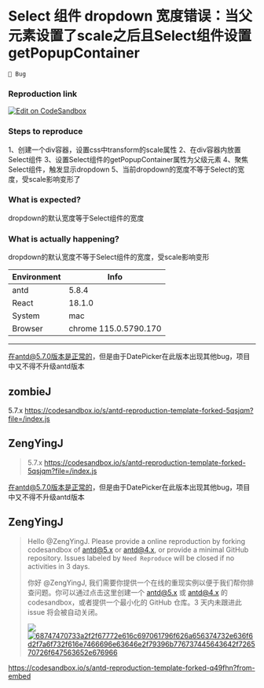 # Select 组件 dropdown 宽度错误：当父元素设置了scale之后且Select组件设置getPopupContainer

`🐛 Bug`

### Reproduction link

[![Edit on CodeSandbox](https://codesandbox.io/static/img/play-codesandbox.svg)](https://codesandbox.io/embed/antd-reproduction-template-forked-q49fhn?fontsize=14&hidenavigation=1&theme=dark)

### Steps to reproduce

1、创建一个div容器，设置css中transform的scale属性
2、在div容器内放置Select组件
3、设置Select组件的getPopupContainer属性为父级元素
4、聚焦Select组件，触发显示dropdown
5、当前dropdown的宽度不等于Select的宽度，受scale影响变形了

### What is expected?

dropdown的默认宽度等于Select组件的宽度

### What is actually happening?

dropdown的默认宽度不等于Select组件的宽度，受scale影响变形

| Environment | Info                  |
| ----------- | --------------------- |
| antd        | 5.8.4                 |
| React       | 18.1.0                |
| System      | mac                   |
| Browser     | chrome 115.0.5790.170 |

---

在antd@5.7.0版本是正常的，但是由于DatePicker在此版本出现其他bug，项目中又不得不升级antd版本

<!-- generated by ant-design-issue-helper. DO NOT REMOVE -->

## zombieJ

5.7.x https://codesandbox.io/s/antd-reproduction-template-forked-5qsjqm?file=/index.js

## ZengYingJ

> 5.7.x https://codesandbox.io/s/antd-reproduction-template-forked-5qsjqm?file=/index.js

在antd@5.7.0版本是正常的，但是由于DatePicker在此版本出现其他bug，项目中又不得不升级antd版本

## ZengYingJ

> Hello @ZengYingJ. Please provide a online reproduction by forking codesandbox of [antd@5.x](https://u.ant.design/codesandbox-repro) or [antd@4.x](https://u.ant.design/codesandbox-repro-4x), or provide a minimal GitHub repository. Issues labeled by `Need Reproduce` will be closed if no activities in 3 days.
>
> 你好 @ZengYingJ, 我们需要你提供一个在线的重现实例以便于我们帮你排查问题。你可以通过点击这里创建一个 [antd@5.x](https://u.ant.design/codesandbox-repro) 或 [antd@4.x](https://u.ant.design/codesandbox-repro-4x) 的 codesandbox，或者提供一个最小化的 GitHub 仓库。3 天内未跟进此 issue 将会被自动关闭。
>
> ![](https://camo.githubusercontent.com/3f51b5a32e6e5d5adabdebc5ef968150bdabc8d17a8dc1a535b8fb255d2165d0/68747470733a2f2f67772e616c697061796f626a656374732e636f6d2f7a6f732f616e7466696e63646e2f79396b776737445643642f726570726f647563652e676966) [ ![68747470733a2f2f67772e616c697061796f626a656374732e636f6d2f7a6f732f616e7466696e63646e2f79396b776737445643642f726570726f647563652e676966](https://camo.githubusercontent.com/3f51b5a32e6e5d5adabdebc5ef968150bdabc8d17a8dc1a535b8fb255d2165d0/68747470733a2f2f67772e616c697061796f626a656374732e636f6d2f7a6f732f616e7466696e63646e2f79396b776737445643642f726570726f647563652e676966) ](https://camo.githubusercontent.com/3f51b5a32e6e5d5adabdebc5ef968150bdabc8d17a8dc1a535b8fb255d2165d0/68747470733a2f2f67772e616c697061796f626a656374732e636f6d2f7a6f732f616e7466696e63646e2f79396b776737445643642f726570726f647563652e676966) [ ](https://camo.githubusercontent.com/3f51b5a32e6e5d5adabdebc5ef968150bdabc8d17a8dc1a535b8fb255d2165d0/68747470733a2f2f67772e616c697061796f626a656374732e636f6d2f7a6f732f616e7466696e63646e2f79396b776737445643642f726570726f647563652e676966)

https://codesandbox.io/s/antd-reproduction-template-forked-q49fhn?from-embed
